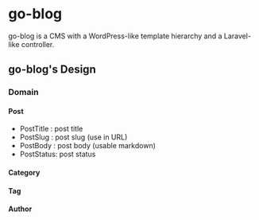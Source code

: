 # go-blog

go-blog is a CMS with a WordPress-like template hierarchy and a Laravel-like controller.

## go-blog's Design

### Domain

#### Post

- PostTitle : post title
- PostSlug  : post slug (use in URL)
- PostBody  : post body (usable markdown)
- PostStatus: post status 

#### Category

#### Tag

#### Author